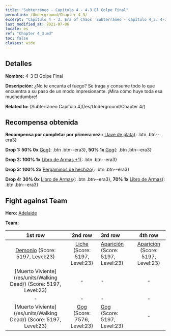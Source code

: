 ```yaml
---
title: "Subterráneo - Capítulo 4 - 4-3 El Golpe Final"
permalink: /Underground/Chapter 4_3/
excerpt: "Capítulo 4 - 3. Era of Chaos  Subterráneo - Capítulo 4_3. 4-3 El Golpe Final"
last_modified_at: 2021-07-06
locale: es
ref: "Chapter 4_3.md"
toc: false
classes: wide
---
```


## Detalles

 **Nombre:** 4-3 El Golpe Final

 **Descripción:** ¿No te encanta el fuego? Se traga y consume todo lo que encuentra a su paso de un modo impresionante. ¡Mira cómo huye toda esa muchedumbre!

 **Related to:** [Subterráneo Capítulo 4](/es/Underground/Chapter 4/)

## Recompensa obtenida

 **Recompensa por completar por primera vez::** [Llave de plata](/ItemsES/con_693/){: .btn .btn--era3}

 **Drop 1:** **50% 0x** [Gog](/ItemsES/unt_227/){: .btn .btn--era3}, **50% 1x** [Gog](/ItemsES/unt_227/){: .btn .btn--era3}

 **Drop 2:** **100% 1x** [Libro de Armas +1](/ItemsES/mat_25/){: .btn .btn--era3}

 **Drop 3:** **100% 2x** [Pergaminos de hechizo](/ItemsES/con_694/){: .btn .btn--era3}

 **Drop 4:** **30% 0x** [Libro de Armas](/ItemsES/mat_18/){: .btn .btn--era3}, **70% 1x** [Libro de Armas](/ItemsES/mat_18/){: .btn .btn--era3}


## Fight against Team
 **Hero:** [Adelaide](/es/heroes/Adelaide/)

 **Team:**


  | 1st row | 2nd row | 3rd row | 4th row |
  |:----:|:----:|:----|:----:|
  | [Demonio](/es/units/Demon/) (Score: 5197, Level:23)  | [Liche](/es/units/Lich/) (Score: 5197, Level:23)  | [Aparición](/es/units/Wight/) (Score: 5197, Level:23)  | [Aparición](/es/units/Wight/) (Score: 5197, Level:23)  |
  | [Muerto Viviente](/es/units/Walking Dead/) (Score: 5197, Level:23)  | - | - | - |
  | - | - | - | - |
  | [Muerto Viviente](/es/units/Walking Dead/) (Score: 5197, Level:23)  | [Gog](/es/units/Gog/) (Score: 7576, Level:23)  | [Gog](/es/units/Gog/) (Score: 5197, Level:23)  | - |



